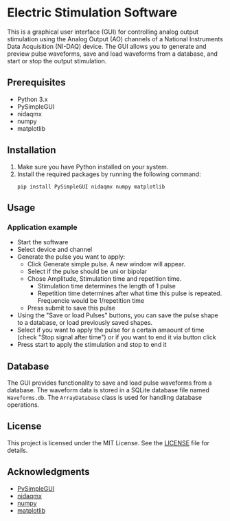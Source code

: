 # Electric Stimulation Software

This is a graphical user interface (GUI) for controlling analog output stimulation using the Analog Output (AO) channels of a National Instruments Data Acquisition (NI-DAQ) device. The GUI allows you to generate and preview pulse waveforms, save and load waveforms from a database, and start or stop the output stimulation.

## Prerequisites

- Python 3.x
- PySimpleGUI
- nidaqmx
- numpy
- matplotlib

## Installation

1. Make sure you have Python installed on your system.
2. Install the required packages by running the following command:
   ```
   pip install PySimpleGUI nidaqmx numpy matplotlib
   ```

## Usage

### Application example
- Start the software
- Select device and channel 
- Generate the pulse you want to apply:
  - Click Generate simple pulse. A new window will appear.
  - Select if the pulse should be uni or bipolar
  - Chose Amplitude, Stimulation time and repetition time.
    - Stimulation time determines the length of 1 pulse
    - Repetition time determines after what time this pulse is repeated. Frequencie would be 1/repetition time
  -  Press submit to save this pulse
- Using the "Save or load Pulses" buttons, you can save the pulse shape to a database, or load previously saved shapes.
- Select if you want to apply the pulse for a certain amaount of time (check "Stop signal after time") or if you want to end it via button click
- Press start to apply the stimulation and stop to end it


## Database

The GUI provides functionality to save and load pulse waveforms from a database. The waveform data is stored in a SQLite database file named `Waveforms.db`. The `ArrayDatabase` class is used for handling database operations.

## License

This project is licensed under the MIT License. See the [LICENSE](LICENSE) file for details.

## Acknowledgments

- [PySimpleGUI](https://pysimplegui.readthedocs.io/)
- [nidaqmx](https://nidaqmx-python.readthedocs.io/)
- [numpy](https://numpy.org/)
- [matplotlib](https://matplotlib.org/)
